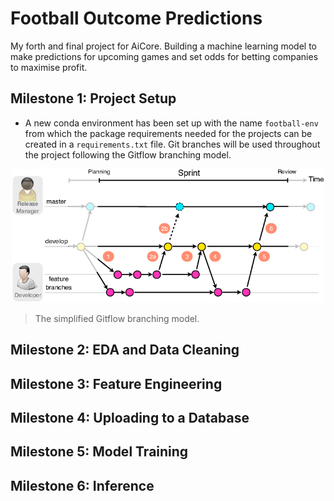 # Football Outcome Predictions
My forth and final project for AiCore. Building a machine learning model to make predictions for upcoming games and set odds for betting companies to maximise profit.

## Milestone 1: Project Setup

- A new conda environment has been set up with the name ```football-env``` from which the package requirements needed for the projects can be created in a ```requirements.txt``` file. Git branches will be used throughout the project following the Gitflow branching model.

<p align="center">
  <img 
    width="500"
    src="README-images/gitflow.png"
  >
</p>

> The simplified Gitflow branching model.

## Milestone 2: EDA and Data Cleaning

## Milestone 3: Feature Engineering

## Milestone 4: Uploading to a Database

## Milestone 5: Model Training

## Milestone 6: Inference
